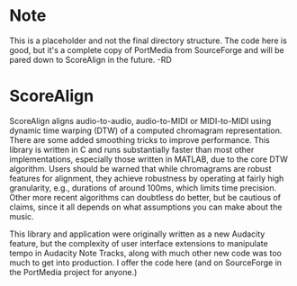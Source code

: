# Note

This is a placeholder and not the final directory structure. The code here is
good, but it's a complete copy of PortMedia from SourceForge and will be
pared down to ScoreAlign in the future. -RD

# ScoreAlign

ScoreAlign aligns
audio-to-audio, audio-to-MIDI or MIDI-to-MIDI using dynamic time warping (DTW)
of a computed chromagram representation. There are some added smoothing tricks
to improve performance. This library is written in C and runs substantially 
faster than most other implementations, especially those written in MATLAB,
due to the core DTW algorithm. Users should be warned that while chromagrams
are robust features for alignment, they achieve robustness by operating at 
fairly high granularity, e.g., durations of around 100ms, which limits 
time precision. Other more recent algorithms can doubtless do better, but
be cautious of claims, since it all depends on what assumptions you can 
make about the music. 

This library and application were originally written as a new Audacity
feature, but the complexity of user interface extensions to manipulate
tempo in Audacity Note Tracks, along with much other new code was too
much to get into production. I offer the code here (and on SourceForge
in the PortMedia project for anyone.)

